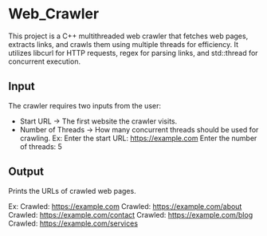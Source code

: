 # Web_Crawler
This project is a C++ multithreaded web crawler that fetches web pages, extracts links, and crawls them using multiple threads for efficiency. It utilizes libcurl for HTTP requests, regex for parsing links, and std::thread for concurrent execution.

## Input
The crawler requires two inputs from the user:
- Start URL → The first website the crawler visits.
- Number of Threads → How many concurrent threads should be used for crawling.
Ex: 
Enter the start URL: https://example.com
Enter the number of threads: 5

## Output
Prints the URLs of crawled web pages.

Ex: 
Crawled: https://example.com
Crawled: https://example.com/about
Crawled: https://example.com/contact
Crawled: https://example.com/blog
Crawled: https://example.com/services
